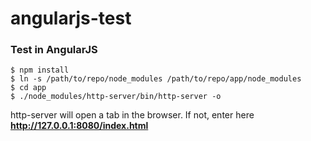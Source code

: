 # angularjs-test
### Test in AngularJS

```
$ npm install
$ ln -s /path/to/repo/node_modules /path/to/repo/app/node_modules
$ cd app
$ ./node_modules/http-server/bin/http-server -o
```

http-server will open a tab in the browser. If not, enter here **http://127.0.0.1:8080/index.html**
